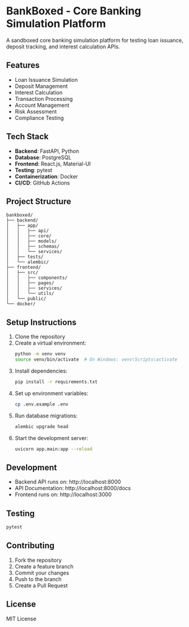# BankBoxed - Core Banking Simulation Platform

A sandboxed core banking simulation platform for testing loan issuance, deposit tracking, and interest calculation APIs.

## Features

- Loan Issuance Simulation
- Deposit Management
- Interest Calculation
- Transaction Processing
- Account Management
- Risk Assessment
- Compliance Testing

## Tech Stack

- **Backend**: FastAPI, Python
- **Database**: PostgreSQL
- **Frontend**: React.js, Material-UI
- **Testing**: pytest
- **Containerization**: Docker
- **CI/CD**: GitHub Actions

## Project Structure

```
bankboxed/
├── backend/
│   ├── app/
│   │   ├── api/
│   │   ├── core/
│   │   ├── models/
│   │   ├── schemas/
│   │   └── services/
│   ├── tests/
│   └── alembic/
├── frontend/
│   ├── src/
│   │   ├── components/
│   │   ├── pages/
│   │   ├── services/
│   │   └── utils/
│   └── public/
└── docker/
```

## Setup Instructions

1. Clone the repository
2. Create a virtual environment:
   ```bash
   python -m venv venv
   source venv/bin/activate  # On Windows: venv\Scripts\activate
   ```
3. Install dependencies:
   ```bash
   pip install -r requirements.txt
   ```
4. Set up environment variables:
   ```bash
   cp .env.example .env
   ```
5. Run database migrations:
   ```bash
   alembic upgrade head
   ```
6. Start the development server:
   ```bash
   uvicorn app.main:app --reload
   ```

## Development

- Backend API runs on: http://localhost:8000
- API Documentation: http://localhost:8000/docs
- Frontend runs on: http://localhost:3000

## Testing

```bash
pytest
```

## Contributing

1. Fork the repository
2. Create a feature branch
3. Commit your changes
4. Push to the branch
5. Create a Pull Request

## License

MIT License 